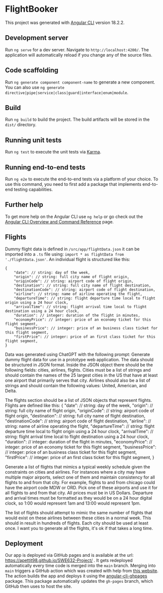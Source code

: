# FlightBooker

This project was generated with [Angular CLI](https://github.com/angular/angular-cli) version 18.2.2.

## Development server

Run `ng serve` for a dev server. Navigate to `http://localhost:4200/`. The application will automatically reload if you change any of the source files.

## Code scaffolding

Run `ng generate component component-name` to generate a new component. You can also use `ng generate directive|pipe|service|class|guard|interface|enum|module`.

## Build

Run `ng build` to build the project. The build artifacts will be stored in the `dist/` directory.

## Running unit tests

Run `ng test` to execute the unit tests via [Karma](https://karma-runner.github.io).

## Running end-to-end tests

Run `ng e2e` to execute the end-to-end tests via a platform of your choice. To use this command, you need to first add a package that implements end-to-end testing capabilities.

## Further help

To get more help on the Angular CLI use `ng help` or go check out the [Angular CLI Overview and Command Reference](https://angular.dev/tools/cli) page.

## Flights

Dummy flight data is defined in `/src/app/flightData.json` it can be imported into a `.ts` file using: `import * as flightData from './flightData.json'`. 
An individual flight is structured like this: 
```
{
    "date": // string: day of the week,
    "origin": // string: full city name of flight origin,
    "originCode": // string: airport code of flight origin,
    "destination": // string: full city name of flight destination,
    "destinationCode": // string: airport code of flight destination,
    "airline": // string: name of airline operating the flight,
    "departureTime": // string: flight departure time local to flight origin using a 24 hour clock,
    "arrivalTime": // string: flight arrival time local to flight destination using a 24 hour clock,
    "duration": // integer: duration of the flight in minutes,
    "economyPrice": // integer: price of an economy ticket for this flight segment,
    "businessPrice": // integer: price of an business class ticket for this flight segment,
    "firstPrice": // integer: price of an first class ticket for this flight segment,
}
```

Data was generated using ChatGPT with the following prompt:
Generate dummy flight data for use in a prototype web application. The data should be structured in JSON format. Inside the JSON object there should be the following fields: cities, airlines, flights. Cities must be a list of strings and should contain the names of the 25 largest cities in the US that have at least one airport that primarily serves that city. Airlines should also be a list of strings and should contain the following values: United, American, and Delta. 

The flights section should be a list of JSON objects that represent flights. Flights are defined like this: 
{
    "date": // string: day of the week,
    "origin": // string: full city name of flight origin,
    "originCode": // string: airport code of flight origin,
    "destination": // string: full city name of flight destination,
    "destinationCode": // string: airport code of flight destination,
    "airline": // string: name of airline operating the flight,
    "departureTime": // string: flight departure time local to flight origin using a 24 hour clock,
    "arrivalTime": // string: flight arrival time local to flight destination using a 24 hour clock,
    "duration": // integer: duration of the flight in minutes,
    "economyPrice": // integer: price of an economy ticket for this flight segment,
    "businessPrice": // integer: price of an business class ticket for this flight segment,
    "firstPrice": // integer: price of an first class ticket for this flight segment,
}

Generate a list of flights that mimics a typical weekly schedule given the constraints on cities and airlines. For instances where a city may have multiple major airports, select one of them and maintain consistency for all flights to and from that city. For example, flights to and from chicago could have the airport code MDW or ORD. Pick one of these airports and use it for all flights to and from that city. All prices must be in US Dollars. Departure and arrival times must be formatted as they would be on a 24 hour digital clock, so 1:00 would represent 1am and 13:00 would represent 1pm. 

The list of flights should attempt to mimic the same number of flights that would exist on these airlines between these cities in a normal week. This should in result in hundreds of flights. Each city should be used at least once. I want you to generate all the flights, it's ok if that takes a long time.

## Deployment

Our app is deployed via GitHub pages and is available at the url: https://apettit98.github.io/SWE632-Project/ . It gets redeployed automatically every time code is merged into the `main` branch.
Merging into `main` triggers a GitHub action which was created with help from [this website](https://angular.schule/blog/2020-01-everything-github). The action builds the app and deploys it using the [angular-cli-ghpages](https://www.npmjs.com/package/angular-cli-ghpages) package. This package automatically updates the `gh-pages` branch, which GitHub then uses to host the site.
